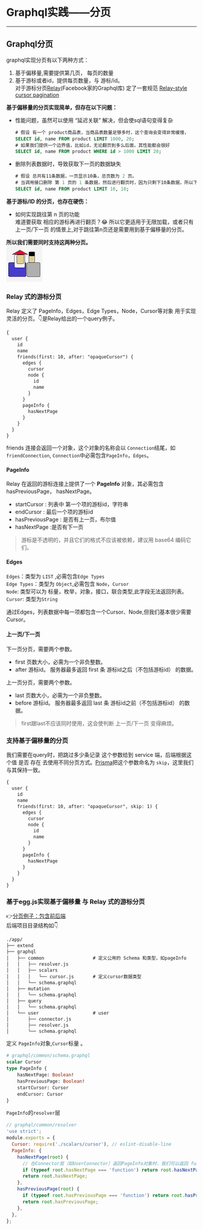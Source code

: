 # Graphql实践——分页
----
## Graphql分页
graphql实现分页有以下两种方式：
1. 基于偏移量,需要提供第几页， 每页的数量
2. 基于游标或者id，提供每页数量，与 游标/id。  
对于游标分页[Relay](https://github.com/facebook/relay)(Facebook家的Graphql库) 定了一套规范 [Relay-style cursor pagination](https://facebook.github.io/relay/graphql/connections.htm)  

**基于偏移量的分页实现简单，但存在以下问题：**
 - 性能问题，虽然可以使用 “延迟关联” 解决，但会使sql语句变得复杂
    ```sql
    # 假设 有一个 product商品表，当商品表数量足够多时，这个查询会变得非常缓慢，
    SELECT id, name FROM product LIMIT 1000, 20;
    # 如果我们提供一个边界值，比如id，无论翻页到多么后面，其性能都会很好
    SELECT id, name FROM product WHERE id > 1000 LIMIT 20;
    ```

- 删除列表数据时，导致获取下一页的数据缺失
    ```sql
    # 假设 总共有11条数据，一页显示10条，总页数为 2 页。
    # 当调用接口删除 第 1 页的 1 条数据，然后进行翻页时，因为只剩下10条数据，所以下面的sql会查不到数据。
    SELECT id, name FROM product LIMIT 10, 10;
    ```
 
**基于游标/ID 的分页，也存在硬伤：**  
- 如何实现跳往第 n 页的功能  
    难道要获取 相应的游标再进行翻页？:joy: 所以它更适用于无限加载，或者只有 上一页/下一页 的情景上,对于跳往第n页还是需要用到基于偏移量的分页。  

**所以我们需要同时支持这两种分页。**  
![](../.gitbook/assets/graphql/我全都要.jpeg)
### Relay 式的游标分页
Relay 定义了 PageInfo，Edges，Edge Types，Node，Cursor等对象 用于实现灵活的分页。👇是Relay给出的一个query例子。
```
{
  user {
    id
    name
    friends(first: 10, after: "opaqueCursor") {
      edges {
        cursor
        node {
          id
          name
        }
      }
      pageInfo {
        hasNextPage
      }
    }
  }
}
```
friends 连接会返回一个对象，这个对象的名称会以 `Connection`结尾，如`friendConnection`, `Connection`中必需包含`PageInfo`，`Edges`。
#### PageInfo
Relay 在返回的游标连接上提供了一个 **PageInfo** 对象，其必需包含 hasPreviousPage， hasNextPage。
- startCursor : 列表中 第一个项的游标id，字符串
- endCursor : 最后一个项的游标id
- hasPreviousPage : 是否有上一页，布尔值
- hasNextPage :是否有下一页

> 游标是不透明的，并且它们的格式不应该被依赖，建议用 base64 编码它们。

#### Edges
`Edges`：类型为 `LIST` ,必需包含`Edge Types`  
`Edge Types`：类型为 `Object`,必需包含 `Node`，`Cursor`  
`Node`: 类型可以为 标量，枚举，对象，接口，联合类型,此字段无法返回列表。
`Cursor`: 类型为`String`  

通过Edges，列表数据中每一项都包含一个Cursor、Node,但我们基本很少需要Cursor。

#### 上一页/下一页
下一页分页，需要两个参数。
- first 页数大小，必需为一个非负整数。
- after 游标id。
服务器最多返回 first 条 游标id之后（不包括游标id） 的数据。

上一页分页，需要两个参数。
- last 页数大小，必需为一个非负整数。
- before 游标id。
服务器最多返回 last 条 游标id之前（不包括游标id） 的数据。

> first跟last不应该同时使用，这会使判断 上一页/下一页 变得麻烦。

### 支持基于偏移量的分页
我们需要在query时，把跳过多少条记录 这个参数给到 service 端，后端根据这个值 是否 存在 去使用不同分页方式。[Prisma](https://github.com/prisma/prisma)把这个参数命名为 `skip`，这里我们与其保持一致。
```
{
  user {
    id
    name
    friends(first: 10, after: "opaqueCursor", skip: 1) {
      edges {
        cursor
        node {
          id
          name
        }
      }
      pageInfo {
        hasNextPage
      }
    }
  }
}
```
### 基于egg.js实现基于偏移量 与 Relay 式的游标分页
👉[分页例子：包含前后端](https://github.com/Ge-Ge/practice.git)  
后端项目目录结构如👇
```
./app/
├── extend
├── graphql
│   ├── common                  # 定义公用的 Schema 和类型，如pageInfo
│   │   ├── resolver.js
│   │   ├── scalars
│   │   │   └── cursor.js       # 定义cursor数据类型
│   │   └── schema.graphql
│   ├── mutation
│   │   └── schema.graphql
│   ├── query
│   │   └── schema.graphql
│   └── user                    # user
│       ├── connector.js
│       ├── resolver.js
│       └── schema.graphql
```
定义 `PageInfo`对象,`Cursor`标量 。
```graphql
# graphql/common/schema.graphql
scalar Cursor
type PageInfo {
    hasNextPage: Boolean!
    hasPreviousPage: Boolean!
    startCursor: Cursor
    endCursor: Cursor
}
```
`PageInfo`的`resolver`层
```js
// graphql/common/resolver
'use strict';
module.exports = {
  Cursor: require('./scalars/cursor'), // eslint-disable-line
  PageInfo: {
    hasNextPage(root) {
      // 在Connector层（如UserConnector）返回PageInfo对象时，我们可以返回 function 或 boolean，function能够支持更加复杂的判断
      if (typeof root.hasNextPage === 'function') return root.hasNextPage();
      return root.hasNextPage;
    },
    hasPreviousPage(root) {
      if (typeof root.hasPreviousPage === 'function') return root.hasPreviousPage();
      return root.hasPreviousPage;
    },
  },
};

```
